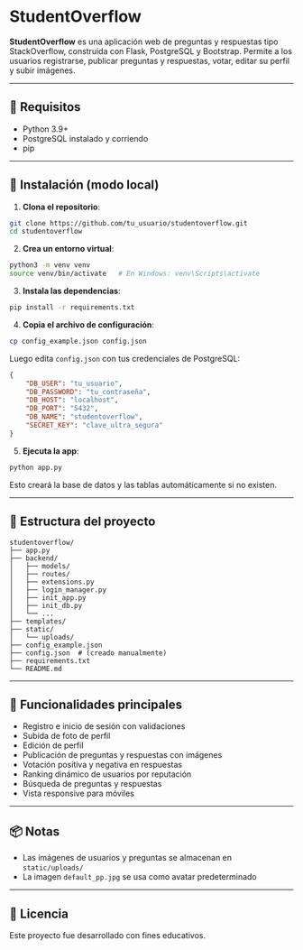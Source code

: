 # StudentOverflow

**StudentOverflow** es una aplicación web de preguntas y respuestas tipo StackOverflow, construida con Flask, PostgreSQL y Bootstrap. Permite a los usuarios registrarse, publicar preguntas y respuestas, votar, editar su perfil y subir imágenes.

---

## 🚀 Requisitos

- Python 3.9+
- PostgreSQL instalado y corriendo
- pip

---

## 🔧 Instalación (modo local)

1. **Clona el repositorio**:

```bash
git clone https://github.com/tu_usuario/studentoverflow.git
cd studentoverflow
```

2. **Crea un entorno virtual**:

```bash
python3 -m venv venv
source venv/bin/activate   # En Windows: venv\Scripts\activate
```

3. **Instala las dependencias**:

```bash
pip install -r requirements.txt
```

4. **Copia el archivo de configuración**:

```bash
cp config_example.json config.json
```

Luego edita `config.json` con tus credenciales de PostgreSQL:

```json
{
    "DB_USER": "tu_usuario",
    "DB_PASSWORD": "tu_contraseña",
    "DB_HOST": "localhost",
    "DB_PORT": "5432",
    "DB_NAME": "studentoverflow",
    "SECRET_KEY": "clave_ultra_segura"
}
```

5. **Ejecuta la app**:

```bash
python app.py
```

Esto creará la base de datos y las tablas automáticamente si no existen.

---

## 📂 Estructura del proyecto

```
studentoverflow/
├── app.py
├── backend/
│   ├── models/
│   ├── routes/
│   ├── extensions.py
│   ├── login_manager.py
│   ├── init_app.py
│   ├── init_db.py
│   └── ...
├── templates/
├── static/
│   └── uploads/
├── config_example.json
├── config.json  # (creado manualmente)
├── requirements.txt
└── README.md
```

---

## 🧪 Funcionalidades principales

- Registro e inicio de sesión con validaciones
- Subida de foto de perfil
- Edición de perfil
- Publicación de preguntas y respuestas con imágenes
- Votación positiva y negativa en respuestas
- Ranking dinámico de usuarios por reputación
- Búsqueda de preguntas y respuestas
- Vista responsive para móviles

---

## 📦 Notas

- Las imágenes de usuarios y preguntas se almacenan en `static/uploads/`
- La imagen `default_pp.jpg` se usa como avatar predeterminado

---

## 💬 Licencia

Este proyecto fue desarrollado con fines educativos.
